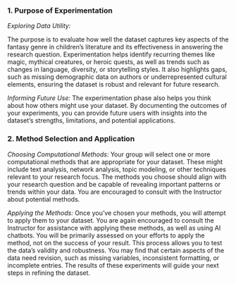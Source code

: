 ### 1. Purpose of Experimentation
   
*Exploring Data Utility:* 

The purpose is to evaluate how well the dataset captures key aspects of the fantasy genre in children’s literature and its effectiveness in answering the research question. Experimentation helps identify recurring themes like magic, mythical creatures, or heroic quests, as well as trends such as changes in language, diversity, or storytelling styles. It also highlights gaps, such as missing demographic data on authors or underrepresented cultural elements, ensuring the dataset is robust and relevant for future research.

*Informing Future Use:* The experimentation phase also helps you think about how others might use your dataset. By documenting the outcomes of your experiments, you can provide future users with insights into the dataset’s strengths, limitations, and potential applications.

### 2. Method Selection and Application

*Choosing Computational Methods:* Your group will select one or more computational methods that are appropriate for your dataset. These might include text analysis, network analysis, topic modeling, or other techniques relevant to your research focus. The methods you choose should align with your research question and be capable of revealing important patterns or trends within your data. You are encouraged to consult with the Instructor about potential methods.

*Applying the Methods:* Once you’ve chosen your methods, you will attempt to apply them to your dataset. You are again encouraged to consult the Instructor for assistance with applying these methods, as well as using AI chatbots. You will be primarily assessed on your efforts to apply the method, not on the success of your result. This process allows you to test the data’s validity and robustness. You may find that certain aspects of the data need revision, such as missing variables, inconsistent formatting, or incomplete entries. The results of these experiments will guide your next steps in refining the dataset.


